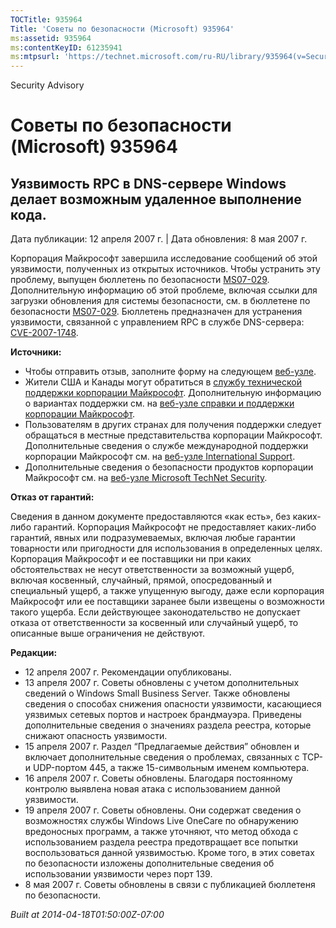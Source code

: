 ```yaml
---
TOCTitle: 935964
Title: 'Советы по безопасности (Microsoft) 935964'
ms:assetid: 935964
ms:contentKeyID: 61235941
ms:mtpsurl: 'https://technet.microsoft.com/ru-RU/library/935964(v=Security.10)'
---
```


Security Advisory

Советы по безопасности (Microsoft) 935964
=========================================

Уязвимость RPC в DNS-сервере Windows делает возможным удаленное выполнение кода.
--------------------------------------------------------------------------------

Дата публикации: 12 апреля 2007 г. | Дата обновления: 8 мая 2007 г.

Корпорация Майкрософт завершила исследование сообщений об этой уязвимости, полученных из открытых источников. Чтобы устранить эту проблему, выпущен бюллетень по безопасности [MS07-029](http://go.microsoft.com/fwlink/?linkid=88083). Дополнительную информацию об этой проблеме, включая ссылки для загрузки обновления для системы безопасности, см. в бюллетене по безопасности [MS07-029](http://go.microsoft.com/fwlink/?linkid=88083). Бюллетень предназначен для устранения уязвимости, связанной с управлением RPC в службе DNS-сервера: [CVE-2007-1748](http://www.cve.mitre.org/cgi-bin/cvename.cgi?name=cve-2007-1748).

**Источники:**

-   Чтобы отправить отзыв, заполните форму на следующем [веб-узле](https://support.microsoft.com/common/survey.aspx?scid=sw;en;1257&amp;showpage=1&amp;ws=technet&amp;sd=tech).
-   Жители США и Канады могут обратиться в [службу технической поддержки корпорации Майкрософт](http://go.microsoft.com/fwlink/?linkid=21131). Дополнительную информацию о вариантах поддержки см. на [веб-узле справки и поддержки корпорации Майкрософт](http://support.microsoft.com?ln=ru).
-   Пользователям в других странах для получения поддержки следует обращаться в местные представительства корпорации Майкрософт. Дополнительные сведения о службе международной поддержки корпорации Майкрософт см. на [веб-узле International Support](http://go.microsoft.com/fwlink/?linkid=21155).
-   Дополнительные сведения о безопасности продуктов корпорации Майкрософт см. на [веб-узле Microsoft TechNet Security](http://go.microsoft.com/fwlink/?linkid=21132).

**Отказ от гарантий:**

Сведения в данном документе предоставляются «как есть», без каких-либо гарантий. Корпорация Майкрософт не предоставляет каких-либо гарантий, явных или подразумеваемых, включая любые гарантии товарности или пригодности для использования в определенных целях. Корпорация Майкрософт и ее поставщики ни при каких обстоятельствах не несут ответственности за возможный ущерб, включая косвенный, случайный, прямой, опосредованный и специальный ущерб, а также упущенную выгоду, даже если корпорация Майкрософт или ее поставщики заранее были извещены о возможности такого ущерба. Если действующее законодательство не допускает отказа от ответственности за косвенный или случайный ущерб, то описанные выше ограничения не действуют.

**Редакции:**

-   12 апреля 2007 г. Рекомендации опубликованы.
-   13 апреля 2007 г. Советы обновлены с учетом дополнительных сведений о Windows Small Business Server. Также обновлены сведения о способах снижения опасности уязвимости, касающиеся уязвимых сетевых портов и настроек брандмауэра. Приведены дополнительные сведения о значениях раздела реестра, которые снижают опасность уязвимости.
-   15 апреля 2007 г. Раздел “Предлагаемые действия” обновлен и включает дополнительные сведения о проблемах, связанных с TCP- и UDP-портом 445, а также 15-символьным именем компьютера.
-   16 апреля 2007 г. Советы обновлены. Благодаря постоянному контролю выявлена новая атака с использованием данной уязвимости.
-   19 апреля 2007 г. Советы обновлены. Они содержат сведения о возможностях службы Windows Live OneCare по обнаружению вредоносных программ, а также уточняют, что метод обхода с использованием раздела реестра предотвращает все попытки воспользоваться данной уязвимостью. Кроме того, в этих советах по безопасности изложены дополнительные сведения об использовании уязвимости через порт 139.
-   8 мая 2007 г. Советы обновлены в связи с публикацией бюллетеня по безопасности.

*Built at 2014-04-18T01:50:00Z-07:00*
